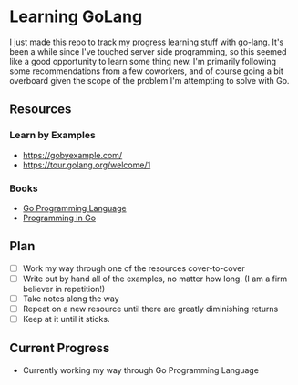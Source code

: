 # Learning GoLang

I just made this repo to track my progress learning stuff with go-lang.
It's been a while since I've touched server side programming,
so this seemed like a good opportunity to learn some thing new.
I'm primarily following some recommendations from a few coworkers,
and of course going a bit overboard given the scope of the problem I'm attempting to solve with Go.

## Resources

### Learn by Examples
- https://gobyexample.com/
- https://tour.golang.org/welcome/1

### Books
- [Go Programming Language](https://www.amazon.com/Programming-Language-Addison-Wesley-Professional-Computing/dp/0134190440)
- [Programming in Go](https://www.amazon.com/Programming-Go-Creating-Applications-Developers/dp/0321774639)

## Plan

- [ ] Work my way through one of the resources cover-to-cover
- [ ] Write out by hand all of the examples, no matter how long. (I am a firm believer in repetition!)
- [ ] Take notes along the way
- [ ] Repeat on a new resource until there are greatly diminishing returns
- [ ] Keep at it until it sticks.

## Current Progress
- Currently working my way through Go Programming Language

